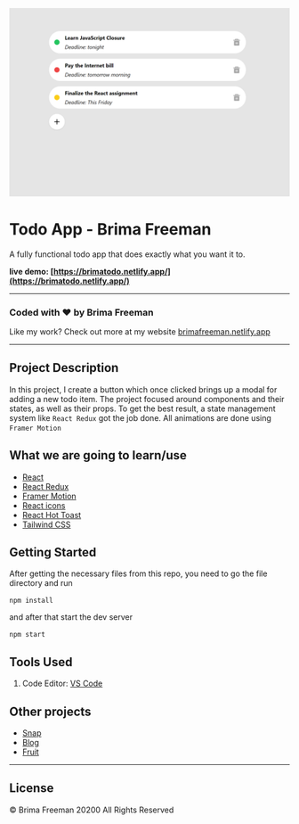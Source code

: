![React Todo App](./public/banner.PNG)

# Todo App - Brima Freeman

A fully functional todo app that does exactly what you want it to.

**live demo: [https://brimatodo.netlify.app/](https://brimatodo.netlify.app/)**

---

### Coded with ❤️ by Brima Freeman

Like my work? Check out more at my website [brimafreeman.netlify.app](https://brimafreeman.netlify.app/)

---

## Project Description

In this project, I create a button which once clicked brings up a modal for adding a new todo item. The project focused around components and their states, as well as their props. To get the best result, a state management system like `React Redux` got the job done. All animations are done using `Framer Motion`

## What we are going to learn/use

- [React](https://reactjs.org/)
- [React Redux](https://redux.js.org/)
- [Framer Motion](https://framer.com/motion/)
- [React icons](https://react-icons.netlify.com/)
- [React Hot Toast](https://react-hot-toast.com/)
- [Tailwind CSS](https://tailwindcss.com/)


## Getting Started

After getting the necessary files from this repo, you need to go the file directory and run

```shell
npm install
```

and after that start the dev server

```shell
npm start
```

## Tools Used

1. Code Editor: [VS Code](https://code.visualstudio.com/)

## Other projects

- [Snap](https://github.com/Graquick/Snap)
- [Blog](https://github.com/Graquick/Blog)
- [Fruit](https://github.com/Graquick/Fruit)

---

## License

&copy; Brima Freeman 20200 All Rights Reserved

